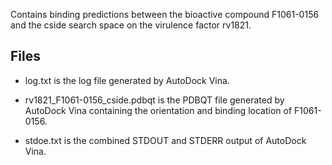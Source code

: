 Contains binding predictions between the bioactive compound F1061-0156 and the cside search space on the virulence factor rv1821.

## Files

- log.txt is the log file generated by AutoDock Vina.

- rv1821_F1061-0156_cside.pdbqt is the PDBQT file generated by AutoDock Vina containing the orientation and binding location of F1061-0156.

- stdoe.txt is the combined STDOUT and STDERR output of AutoDock Vina.

